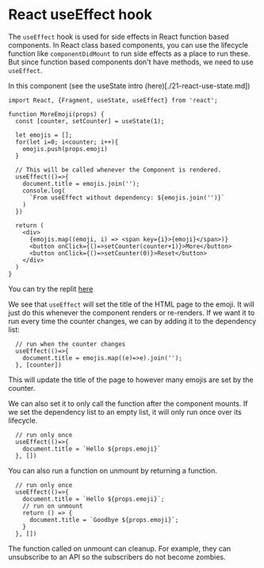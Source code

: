 # React useEffect hook

The `useEffect` hook is used for side effects in React function based components. In React class based components, you can use the lifecycle function like `componentDidMount` to run side effects as a place to run these. But since function based components don't have methods, we need to use `useEffect`.

In this component (see the useState intro (here)[./21-react-use-state.md])

    import React, {Fragment, useState, useEffect} from 'react';
    
    function MoreEmoji(props) {
      const [counter, setCounter] = useState(1);
    
      let emojis = [];
      for(let i=0; i<counter; i++){
        emojis.push(props.emoji)
      }
    
      // This will be called whenever the Component is rendered.
      useEffect(()=>{
        document.title = emojis.join('');
        console.log(
          `From useEffect without dependency: ${emojis.join('')}`
        )
      })
    
      return (
        <div>
          {emojis.map((emoji, i) => <span key={i}>{emoji}</span>)}
          <button onClick={()=>setCounter(counter+1)}>More</button>
          <button onClick={()=>setCounter(0)}>Reset</button>
        </div>
      )
    }

You can try the replit [here](https://replit.com/@rmccrear/MoreEmoji)

We see that `useEffect` will set the title of the HTML page to the emoji. It will just do this whenever the component renders or re-renders. If we want it to run every time the counter changes, we can by adding it to the dependency list:


      // run when the counter changes
      useEffect(()=>{
        document.title = emojis.map((e)=>e).join('');
      }, [counter])
  
  This will update the title of the page to however many emojis are set by the counter.

  We can also set it to only call the function after the component mounts. If we set the dependency list to an empty list, it will only run once over its lifecycle.

      // run only once
      useEffect(()=>{
        document.title = `Hello ${props.emoji}`
      }, [])

You can also run a function on unmount by returning a function.

      // run only once
      useEffect(()=>{
        document.title = `Hello ${props.emoji}`;
        // run on unmount
        return () => {
          document.title = `Goodbye ${props.emoji}`;
        }
      }, [])

The function called on unmount can cleanup. For example, they can unsubscribe to an API so the subscribers do not become zombies.